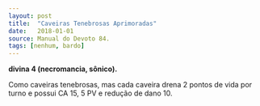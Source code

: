 ```yaml
---
layout: post
title:  "Caveiras Tenebrosas Aprimoradas"
date:   2018-01-01
source: Manual do Devoto 84.
tags: [nenhum, bardo]
---
```


**divina 4 (necromancia, sônico).**

Como caveiras tenebrosas, mas cada caveira drena 2 pontos de vida por turno e possui CA 15, 5 PV e redução de dano 10.
